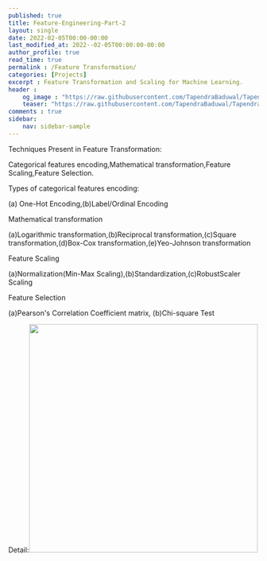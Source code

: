 ```yaml
---
published: true
title: Feature-Engineering-Part-2
layout: single
date: 2022-02-05T00:00-00:00
last_modified_at: 2022--02-05T00:00:00-00:00
author_profile: true
read_time: true
permalink : /Feature Transformation/
categories: [Projects]
excerpt : Feature Transformation and Scaling for Machine Learning.
header :
    og_image : "https://raw.githubusercontent.com/TapendraBaduwal/TapendraBaduwal.github.io/master/images/Feature_Transformation.png"
    teaser: "https://raw.githubusercontent.com/TapendraBaduwal/TapendraBaduwal.github.io/master/images/Feature_Transformation.png"
comments : true
sidebar:
    nav: sidebar-sample
---
```


Techniques Present in Feature Transformation:

Categorical features encoding,Mathematical transformation,Feature Scaling,Feature Selection.

Types of categorical features encoding:

(a) One-Hot Encoding,(b)Label/Ordinal Encoding

Mathematical transformation

(a)Logarithmic transformation,(b)Reciprocal transformation,(c)Square transformation,(d)Box-Cox transformation,(e)Yeo-Johnson transformation

Feature Scaling

(a)Normalization(Min-Max Scaling),(b)Standardization,(c)RobustScaler Scaling

Feature Selection

(a)Pearson's Correlation Coefficient matrix, (b)Chi-square Test

Detail:<a href="https://github.com/TapendraBaduwal/Feature_Engineering_2"><img src="https://github-link-card.s3.ap-northeast-1.amazonaws.com/TapendraBaduwal/Feature_Transformation_Scaling-2.png" width="460px"></a>
